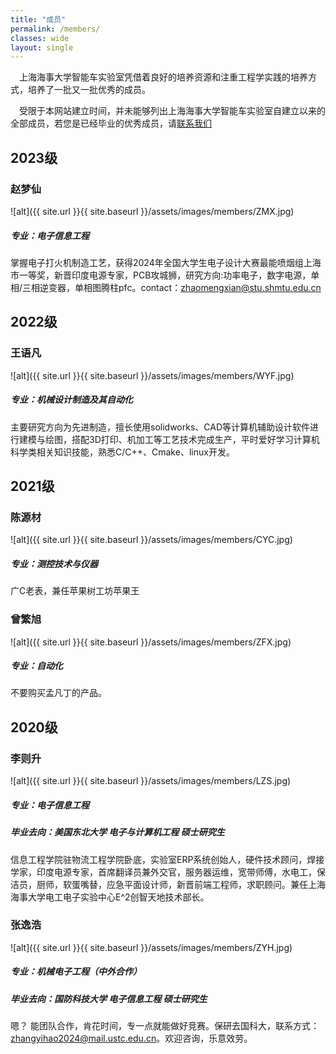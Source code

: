 ```yaml
---
title: "成员"
permalink: /members/
classes: wide
layout: single
---
```

&ensp;&ensp;上海海事大学智能车实验室凭借着良好的培养资源和注重工程学实践的培养方式，培养了一批又一批优秀的成员。  

&ensp;&ensp;受限于本网站建立时间，并未能够列出上海海事大学智能车实验室自建立以来的全部成员，若您是已经毕业的优秀成员，请[联系我们][link1]<br>
## 2023级
### 赵梦仙
![alt]({{ site.url }}{{ site.baseurl }}/assets/images/members/ZMX.jpg)
##### 专业：电子信息工程
掌握电子打火机制造工艺，获得2024年全国大学生电子设计大赛最能喷烟组上海市一等奖，新晋印度电源专家，PCB攻城狮，研究方向:功率电子，数字电源，单相/三相逆变器，单相图腾柱pfc。contact：zhaomengxian@stu.shmtu.edu.cn
## 2022级
### 王语凡
![alt]({{ site.url }}{{ site.baseurl }}/assets/images/members/WYF.jpg)
##### 专业：机械设计制造及其自动化
主要研究方向为先进制造，擅长使用solidworks、CAD等计算机辅助设计软件进行建模与绘图，搭配3D打印、机加工等工艺技术完成生产，平时爱好学习计算机科学类相关知识技能，熟悉C/C++、Cmake、linux开发。
## 2021级
### 陈源材
![alt]({{ site.url }}{{ site.baseurl }}/assets/images/members/CYC.jpg)
##### 专业：测控技术与仪器
广C老表，兼任苹果树工坊苹果王
### 曾繁旭
![alt]({{ site.url }}{{ site.baseurl }}/assets/images/members/ZFX.jpg)
##### 专业：自动化
不要购买孟凡丁的产品。
## 2020级
<!-- #### 阚一鸣
##### 专业：
##### 毕业去向： -->
### 李则升
![alt]({{ site.url }}{{ site.baseurl }}/assets/images/members/LZS.jpg)
##### 专业：电子信息工程
##### 毕业去向：美国东北大学 电子与计算机工程 硕士研究生
信息工程学院驻物流工程学院卧底，实验室ERP系统创始人，硬件技术顾问，焊接学家，印度电源专家，首席翻译员兼外交官，服务器运维，宽带师傅，水电工，保洁员，厨师，软蛋嘴替，应急平面设计师，新晋前端工程师，求职顾问。兼任上海海事大学电工电子实验中心E^2创智天地技术部长。

<!-- #### 李沛铭
##### 专业：
##### 毕业去向： -->
### 张逸浩
![alt]({{ site.url }}{{ site.baseurl }}/assets/images/members/ZYH.jpg)
##### 专业：机械电子工程（中外合作）
##### 毕业去向：国防科技大学 电子信息工程 硕士研究生
嗯？ 能团队合作，肯花时间，专一点就能做好竞赛。保研去国科大，联系方式：zhangyihao2024@mail.ustc.edu.cn。欢迎咨询，乐意效劳。

<!-- #### 孟凡丁
##### 专业：
##### 毕业去向： -->



[link1]:https://smuscl.org/members-contact/